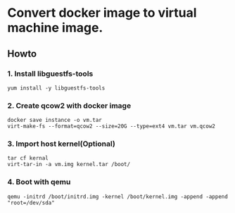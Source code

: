 # Convert docker image to virtual machine image.

## Howto

### 1. Install libguestfs-tools

    yum install -y libguestfs-tools

### 2. Create qcow2 with docker image

    docker save instance -o vm.tar
    virt-make-fs --format=qcow2 --size=20G --type=ext4 vm.tar vm.qcow2

### 3. Import host kernel(Optional)

    tar cf kernal
    virt-tar-in -a vm.img kernel.tar /boot/

### 4. Boot with qemu

    qemu -initrd /boot/initrd.img -kernel /boot/kernel.img -append -append "root=/dev/sda"